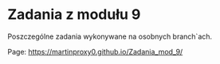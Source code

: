 # Zadania z modułu 9

Poszczególne zadania wykonywane na osobnych branch`ach.

Page:
  https://martinproxy0.github.io/Zadania_mod_9/
